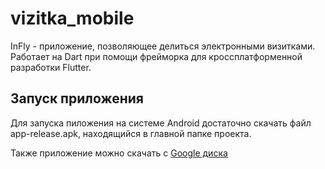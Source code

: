 # vizitka_mobile

InFly - приложение, позволяющее делиться электронными визитками. Работает на Dart при помощи фрейморка для кроссплатформенной разработки Flutter.

## Запуск приложения

Для запуска пиложения на системе Android достаточно скачать файл app-release.apk, находящийся в главной папке проекта.

Также приложение можно скачать с [Google диска](https://drive.google.com/drive/folders/1B7Z5qcojhPsjznRzFpt1whyoKjgXubtA?usp=share_link)

